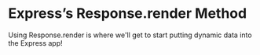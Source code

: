 # Express’s Response.render Method
Using Response.render is where we'll get to start putting dynamic data into the Express app!